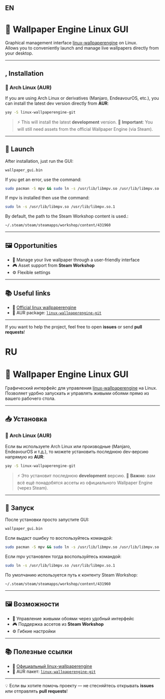 ## EN

# 🎨 Wallpaper Engine Linux GUI
Graphical management interface [linux-wallpaperengine](https://github.com/Almamu/linux-wallpaperengine ) on Linux.  
Allows you to conveniently launch and manage live wallpapers directly from your desktop.  

---

## , Installation

### 🐧 Arch Linux (AUR)
If you are using Arch Linux or derivatives (Manjaro, EndeavourOS, etc.), you can install the latest dev version directly from **AUR**:

```bash
yay -S linux-wallpaperengine-git
````

> ⚡️ This will install the latest **development** version.
> 📌 **Important**: You will still need assets from the official Wallpaper Engine (via Steam).

---

## 🚀 Launch

After installation, just run the GUI:

```bash
wallpaper_gui.bin
```
If you get an error, use the command:

```bash
sudo pacman -S mpv && sudo ln -s /usr/lib/libmpv.so /usr/lib/libmpv.so.1
```
If mpv is installed then use the command:

```bash
sudo ln -s /usr/lib/libmpv.so /usr/lib/libmpv.so.1
```

By default, the path to the Steam Workshop content is used.:

```
~/.steam/steam/steamapps/workshop/content/431960
```

---

## 🖼️ Opportunities

* 🌌 Manage your live wallpaper through a user-friendly interface
* 🎮 Asset support from **Steam Workshop**
* ⚙️ Flexible settings

---

## 📚 Useful links

* 🔗 [Official linux wallpaperengine](https://github.com/Almamu/linux-wallpaperengine )
* 🐧 AUR package: [`linux-wallpaperengine-git`](https://aur.archlinux.org/packages/linux-wallpaperengine-git )

---

If you want to help the project, feel free to open **issues** or send **pull requests**!

# RU
# 🎨 Wallpaper Engine Linux GUI
Графический интерфейс для управления [linux-wallpaperengine](https://github.com/Almamu/linux-wallpaperengine) на Linux.  
Позволяет удобно запускать и управлять живыми обоями прямо из вашего рабочего стола.  

---

## 📥 Установка

### 🐧 Arch Linux (AUR)
Если вы используете Arch Linux или производные (Manjaro, EndeavourOS и т.д.), то можете установить последнюю dev-версию напрямую из **AUR**:

```bash
yay -S linux-wallpaperengine-git
````

> ⚡️ Это установит последнюю **development** версию.
> 📌 **Важно**: вам всё ещё понадобятся ассеты из официального Wallpaper Engine (через Steam).

---

## 🚀 Запуск

После установки просто запустите GUI:

```bash
wallpaper_gui.bin
```
Если выдаст ошибку то воспользуйтесь командой:

```bash
sudo pacman -S mpv && sudo ln -s /usr/lib/libmpv.so /usr/lib/libmpv.so.1
```
Если mpv установлен тогда воспользуйтесь командой:

```bash
sudo ln -s /usr/lib/libmpv.so /usr/lib/libmpv.so.1
```

По умолчанию используется путь к контенту Steam Workshop:

```
~/.steam/steam/steamapps/workshop/content/431960
```

---

## 🖼️ Возможности

* 🌌 Управление живыми обоями через удобный интерфейс
* 🎮 Поддержка ассетов из **Steam Workshop**
* ⚙️ Гибкие настройки

---

## 📚 Полезные ссылки

* 🔗 [Официальный linux-wallpaperengine](https://github.com/Almamu/linux-wallpaperengine)
* 🐧 AUR пакет: [`linux-wallpaperengine-git`](https://aur.archlinux.org/packages/linux-wallpaperengine-git)

---

💡 Если вы хотите помочь проекту — не стесняйтесь открывать **issues** или отправлять **pull requests**!
